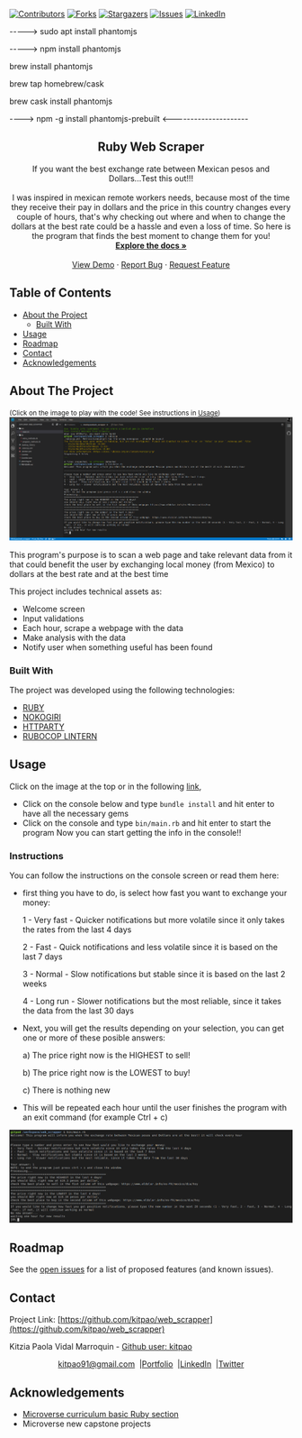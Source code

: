 [![Contributors][contributors-shield]][contributors-url]
[![Forks][forks-shield]][forks-url]
[![Stargazers][stars-shield]][stars-url]
[![Issues][issues-shield]][issues-url]
[![LinkedIn][linkedin-shield]][linkedin-url]

<!-- PROJECT LOGO -->
-----> sudo apt install phantomjs

-----> npm install phantomjs

brew install phantomjs

brew tap homebrew/cask

brew cask install phantomjs

----> npm -g install phantomjs-prebuilt <---------------------
<br />
<p align="center">
  <h2 align="center"> Ruby Web Scraper </h2>
  <p align="center">
      If you want the best exchange rate between Mexican pesos and Dollars...Test this out!!!
    <br />
    <br />
    I was inspired in mexican remote workers needs, because most of the time they receive their pay in dollars and the price in this country changes every couple of hours, that's why checking out where and when to change the dollars at the best rate could be a hassle and even a loss of time. So here is the program that finds the best moment to change them for you!
    <br />
    <a href="https://github.com/kitpao/web_scrapper"><strong>Explore the docs »</strong></a>
    <br />
    <br />
    <a href="https://github.com/kitpao/web_scrapper">View Demo</a>
    ·
    <a href="https://github.com/kitpao/web_scrapper/issues">Report Bug</a>
    ·
    <a href="https://github.com/kitpao/web_scrapper/issues">Request Feature</a>
  </p>
</p>

## Table of Contents
* [About the Project](#about-the-project)
  * [Built With](#built-with)
* [Usage](#usage)
* [Roadmap](#roadmap)
* [Contact](#contact)
* [Acknowledgements](#acknowledgements)
<!-- ABOUT THE PROJECT -->

## About The Project
<small>(Click on the image to play with the code! See instructions in [Usage](#usage))</small>
[![Product Name Screen Shot][product-screenshot]](https://gitpod.io/github.com/kitpao/web_scrapper)

This program's purpose is to scan a web page and take relevant data from it that could benefit the user by exchanging local money (from Mexico) to dollars at the best rate and at the best time

This project includes technical assets as:
* Welcome screen
* Input validations
* Each hour, scrape a webpage with the data
* Make analysis with the data
* Notify user when something useful has been found

### Built With
The project was developed using the following technologies:
- [RUBY](https://www.ruby-lang.org/es/)
- [NOKOGIRI](https://github.com/sparklemotion/nokogiri)
- [HTTPARTY](https://github.com/jnunemaker/httparty)
- [RUBOCOP LINTERN](https://github.com/microverseinc/linters-config/tree/master/ruby)

## Usage

Click on the image at the top or in the following [link](https://gitpod.io/github.com/kitpao/web_scrapper),

* Click on the console below and type `bundle install` and hit enter to have all the necessary gems
* Click on the console and type `bin/main.rb` and hit enter to start the program
Now you can start getting the info in the console!!

<h3>Instructions</h3>

You can follow the instructions on the console screen or read them here:

* first thing you have to do, is select how fast you want to exchange your money:

  1 - Very fast - Quicker notifications but more volatile since it only takes the rates from the last 4 days

  2 - Fast - Quick notifications and less volatile since it is based on the last 7 days

  3 - Normal - Slow notifications but stable since it is based on the last 2 weeks

  4 - Long run - Slower notifications but the most reliable, since it takes the data from the last 30 days

* Next, you will get the results depending on your selection, you can get one or more of these posible answers:

  a) The price right now is the HIGHEST to sell!

  b) The price right now is the LOWEST to buy!

  c) There is nothing new

* This will be repeated each hour until the user finishes the program with an exit command (for example Ctrl + c)

![Product Name Screen Shot][product-example]

## Roadmap

See the [open issues](https://github.com/kitpao/web_scrapper/issues) for a list of proposed features (and known issues).

## Contact
<p align="center">

  Project Link: [https://github.com/kitpao/web_scrapper](https://github.com/kitpao/web_scrapper)

<p align="center">

  Kitzia Paola Vidal Marroquin - [Github user: kitpao](https://github.com/kitpao)
</p>
<p align="center" style="display: flex; justify-content: center; align-items: center;">
    <a target="_blank" href="https://mail.google.com/mail/?view=cm&fs=1&tf=1&to=kitpao91@gmail.com">
      kitpao91@gmail.com
    </a> &nbsp; |
    <a target="_blank" href="https://github.com/kitpao/Personal_Projects">
        Portfolio
    </a> &nbsp; |
    <a target="_blank" href="https://www.linkedin.com/in/kitzia-paola-vidal/">
      LinkedIn
    </a> &nbsp; |
    <a target="_blank" href="https://twitter.com/Kitpao1">
      Twitter
    </a>
</p>

## Acknowledgements
- [Microverse curriculum basic Ruby section](https://www.microverse.org/?grsf=6ns691)
- Microverse new capstone projects

<!-- MARKDOWN LINKS & IMAGES -->
[contributors-shield]: https://img.shields.io/github/contributors/kitpao/web_scrapper.svg?style=flat-square
[contributors-url]: https://github.com/kitpao/web_scrapper/graphs/contributors
[forks-shield]: https://img.shields.io/github/forks/kitpao/web_scrapper.svg?style=flat-square
[forks-url]: https://github.com/kitpao/web_scrapper/network/members
[stars-shield]: https://img.shields.io/github/stars/kitpao/web_scrapper.svg?style=flat-square
[stars-url]: https://github.com/kitpao/web_scrapper/stargazers
[issues-shield]: https://img.shields.io/github/issues/kitpao/web_scrapper.svg?style=flat-square
[issues-url]: https://github.com/kitpao/web_scrapper/issues
[license-shield]: https://img.shields.io/github/license/kitpao/web_scrapper.svg?style=flat-square
[license-url]: https://github.com/kitpao/web_scrapper/blob/master/LICENSE.txt
[linkedin-shield]: https://img.shields.io/badge/-LinkedIn-black.svg?style=flat-square&logo=linkedin&colorB=555
[linkedin-url]: https://www.linkedin.com/in/kitzia-paola-vidal/
[product-screenshot]: img/logo.png
[product-example]: img/example.png
